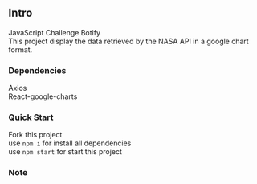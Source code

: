 ## Intro

JavaScript Challenge Botify</br>
This project display the data retrieved by the NASA API in a google chart format.

### Dependencies

Axios </br>
React-google-charts </br>

### Quick Start

Fork this project </br>
use `npm i` for install all dependencies </br>
use `npm start` for start this project </br>

### Note
